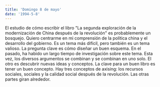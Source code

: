 ```yaml
---
title: 'Domingo 8 de mayo'
date: '1994-5-8'
---
```


El estudio de cómo escribir el libro "La segunda exploración de la modernización de China después de la revolución" es probablemente un bosquejo. Quiero centrarme en mi comprensión de la política china y el desarrollo del gobierno. Es un tema más difícil, pero también es un tema valioso. La pregunta clave es cómo diseñar un buen esquema. En el pasado, ha habido un largo tiempo de investigación sobre este tema. Esta vez, los diversos argumentos se combinan y se combinan en uno solo. El otro es descubrir nuevas ideas y conceptos. La clave para un buen libro es tener un buen concepto. Hay tres conceptos de axising: los recursos sociales, sociales y la calidad social después de la revolución. Las otras partes giran alrededor.

